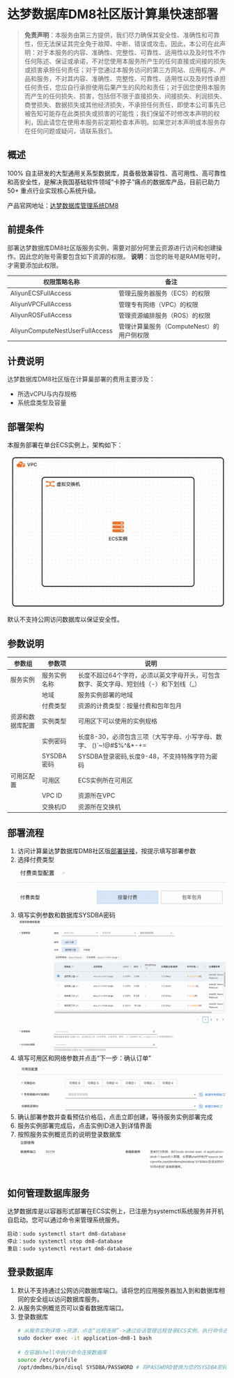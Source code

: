 # 达梦数据库DM8社区版计算巢快速部署

>**免责声明**：本服务由第三方提供，我们尽力确保其安全性、准确性和可靠性，但无法保证其完全免于故障、中断、错误或攻击。因此，本公司在此声明：对于本服务的内容、准确性、完整性、可靠性、适用性以及及时性不作任何陈述、保证或承诺，不对您使用本服务所产生的任何直接或间接的损失或损害承担任何责任；对于您通过本服务访问的第三方网站、应用程序、产品和服务，不对其内容、准确性、完整性、可靠性、适用性以及及时性承担任何责任，您应自行承担使用后果产生的风险和责任；对于因您使用本服务而产生的任何损失、损害，包括但不限于直接损失、间接损失、利润损失、商誉损失、数据损失或其他经济损失，不承担任何责任，即使本公司事先已被告知可能存在此类损失或损害的可能性；我们保留不时修改本声明的权利，因此请您在使用本服务前定期检查本声明。如果您对本声明或本服务存在任何问题或疑问，请联系我们。

## 概述
100% 自主研发的大型通用关系型数据库，具备极致兼容性、高可用性、高可靠性和高安全性，是解决我国基础软件领域“卡脖子”痛点的数据库产品，目前已助力 50+ 重点行业实现核心系统升级。

产品官网地址：[达梦数据库管理系统DM8](https://eco.dameng.com/info/products/dm8)


## 前提条件
<font style="color:rgb(51, 51, 51);">部署达梦数据库DM8社区版服务实例，需要对部分阿里云资源进行访问和创建操作。因此您的账号需要包含如下资源的权限。</font><font style="color:rgb(51, 51, 51);"> </font>**<font style="color:rgb(51, 51, 51);">说明</font>**<font style="color:rgb(51, 51, 51);">：当您的账号是RAM账号时，才需要添加此权限。</font>

| <font style="color:rgb(51, 51, 51);">权限策略名称</font> | <font style="color:rgb(51, 51, 51);">备注</font> |
| --- | --- |
| <font style="color:rgb(51, 51, 51);">AliyunECSFullAccess</font> | <font style="color:rgb(51, 51, 51);">管理云服务器服务（ECS）的权限</font> |
| <font style="color:rgb(51, 51, 51);">AliyunVPCFullAccess</font> | <font style="color:rgb(51, 51, 51);">管理专有网络（VPC）的权限</font> |
| <font style="color:rgb(51, 51, 51);">AliyunROSFullAccess</font> | <font style="color:rgb(51, 51, 51);">管理资源编排服务（ROS）的权限</font> |
| <font style="color:rgb(51, 51, 51);">AliyunComputeNestUserFullAccess</font> | <font style="color:rgb(51, 51, 51);">管理计算巢服务（ComputeNest）的用户侧权限</font> |


## 计费说明
<font style="color:rgb(51, 51, 51);">达梦数据库DM8社区版在计算巢部署的费用主要涉及：</font>

+ <font style="color:rgb(51, 51, 51);">所选vCPU与内存规格</font>
+ <font style="color:rgb(51, 51, 51);">系统盘类型及容量</font>


## 部署架构
本服务部署在单台ECS实例上，架构如下：

![](./images/architecture_ecs_single.png)

默认不支持公网访问数据库以保证安全性。

## 参数说明
| <font style="color:rgb(51, 51, 51);">参数组</font> | <font style="color:rgb(51, 51, 51);">参数项</font> | <font style="color:rgb(51, 51, 51);">说明</font> |
| --- | --- | --- |
| <font style="color:rgb(51, 51, 51);">服务实例</font> | <font style="color:rgb(51, 51, 51);">服务实例名称</font> | <font style="color:rgb(51, 51, 51);">长度不超过64个字符，必须以英文字母开头，可包含数字、英文字母、短划线（-）和下划线（_）</font> |
| | <font style="color:rgb(51, 51, 51);">地域</font> | <font style="color:rgb(51, 51, 51);">服务实例部署的地域</font> |
| | <font style="color:rgb(51, 51, 51);">付费类型</font> | <font style="color:rgb(51, 51, 51);">资源的计费类型：按量付费和包年包月</font> |
| <font style="color:rgb(51, 51, 51);">资源和数据库配置</font> | <font style="color:rgb(51, 51, 51);">实例类型</font> | <font style="color:rgb(51, 51, 51);">可用区下可以使用的实例规格</font> |
| | <font style="color:rgb(51, 51, 51);">实例密码</font> | <font style="color:rgb(51, 51, 51);">长度8-30，必须包含三项（大写字母、小写字母、数字、 ()`~!@#$%^&*-+=|{}[]:;'<>,.?/ 中的特殊符号）</font> |
| | <font style="color:rgb(51, 51, 51);">SYSDBA密码</font> | <font style="color:rgb(51, 51, 51);">SYSDBA登录密码,长度9-48，不支持特殊字符为密码</font> |
| <font style="color:rgb(51, 51, 51);">可用区配置</font> | <font style="color:rgb(51, 51, 51);">可用区</font> | <font style="color:rgb(51, 51, 51);">ECS实例所在可用区</font> |
| | <font style="color:rgb(51, 51, 51);">VPC ID</font> | <font style="color:rgb(51, 51, 51);">资源所在VPC</font> |
| | <font style="color:rgb(51, 51, 51);">交换机ID</font> | <font style="color:rgb(51, 51, 51);">资源所在交换机</font> |

## 部署流程
1. 访问计算巢达梦数据库DM8社区版[部署链接](https://computenest.console.aliyun.com/service/instance/create/cn-hangzhou?type=user&ServiceName=达梦数据库DM8社区版)，按提示填写部署参数
2. 选择付费类型
   ![](./images/pay_type_config.png)
3. 填写实例参数和数据库SYSDBA密码
   ![](./images/resource_config.png)
4. 填写可用区和网络参数并点击“下一步：确认订单”![](./images/zone_config.png)
5. 确认部署参数并查看预估价格后，点击立即创建，等待服务实例部署完成
5. 服务实例部署完成后，点击实例ID进入到详情界面![]()
6. 按照服务实例概览页的说明登录数据库
   ![](./images/how_to_use.png)

## 如何管理数据库服务
达梦数据库是以容器形式部署在ECS实例上，已注册为systemctl系统服务并开机自启动。您可以通过命令来管理系统服务。
```bash
启动：sudo systemctl start dm8-database
停止：sudo systemctl stop dm8-database
重启：sudo systemctl restart dm8-database
```

## 登录数据库
1. 默认不支持通过公网访问数据库端口。请将您的应用服务器加入到和数据库相同的安全组以访问数据库服务。
2. 从服务实例概览页可以查看数据库端口。
3. 登录数据库
   ```bash
   # 从服务实例详情->资源，点击“远程连接”->通过会话管理远程登录ECS实例，执行命令进入容器
   sudo docker exec -it application-dm8-1 bash

   # 在容器shell中执行命令连接数据库
   source /etc/profile
   /opt/dmdbms/bin/disql SYSDBA/PASSWORD # 将PASSWORD替换为您的SYSDBA密码
   ```
